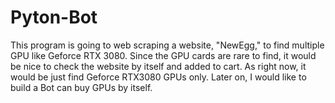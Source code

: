 # Pyton-Bot

This program is going to web scraping a website, "NewEgg," to find multiple GPU like Geforce RTX 3080. Since the GPU cards are rare to find, it would be nice to check the website by itself and added to cart. As right now, it would be just find Geforce RTX3080 GPUs only. Later on, I would like to build a Bot can buy GPUs by itself.

